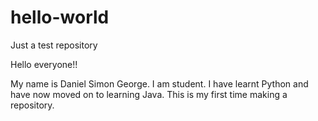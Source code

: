 # hello-world
Just a test repository

Hello everyone!! 

My name is Daniel Simon George. I am student. I have learnt Python and have now moved on to learning Java.
This is my first time making a repository.
